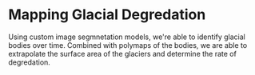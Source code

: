 # Mapping Glacial Degredation
Using custom image segmnetation models, we're able to identify glacial bodies over time. Combined with polymaps of the bodies, we are able to extrapolate the surface area of the glaciers and determine the rate of degredation.
